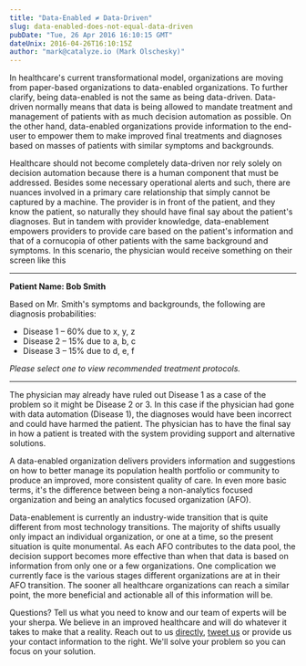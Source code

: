 ```yaml
---
title: "Data-Enabled ≠ Data-Driven"
slug: data-enabled-does-not-equal-data-driven
pubDate: "Tue, 26 Apr 2016 16:10:15 GMT"
dateUnix: 2016-04-26T16:10:15Z
author: "mark@catalyze.io (Mark Olschesky)"
---
```

In healthcare's current transformational model, organizations are moving from paper-based organizations to data-enabled organizations. To further clarify, being data-enabled is not the same as being data-driven. Data-driven normally means that data is being allowed to mandate treatment and management of patients with as much decision automation as possible. On the other hand, data-enabled organizations provide information to the end-user to empower them to make improved final treatments and diagnoses based on masses of patients with similar symptoms and backgrounds.

Healthcare should not become completely data-driven nor rely solely on decision automation because there is a human component that must be addressed. Besides some necessary operational alerts and such, there are nuances involved in a primary care relationship that simply cannot be captured by a machine. The provider is in front of the patient, and they know the patient, so naturally they should have final say about the patient's diagnoses. But in tandem with provider knowledge, data-enablement empowers providers to provide care based on the patient's information and that of a cornucopia of other patients with the same background and symptoms. In this scenario, the physician would receive something on their screen like this

----

**Patient Name: Bob Smith**

Based on Mr. Smith's symptoms and backgrounds, the following are diagnosis probabilities:

* Disease 1 – 60% due to x, y, z
* Disease 2 – 15% due to a, b, c
* Disease 3 – 15% due to d, e, f

_Please select one to view recommended treatment protocols._

----

The physician may already have ruled out Disease 1 as a case of the problem so it might be Disease 2 or 3. In this case if the physician had gone with data automation (Disease 1), the diagnoses would have been incorrect and could have harmed the patient. The physician has to have the final say in how a patient is treated with the system providing support and alternative solutions.

A data-enabled organization delivers providers information and suggestions on how to better manage its population health portfolio or community to produce an improved, more consistent quality of care. In even more basic terms, it's the difference between being a non-analytics focused organization and being an analytics focused organization (AFO).

Data-enablement is currently an industry-wide transition that is quite different from most technology transitions. The majority of shifts usually only impact an individual organization, or one at a time, so the present situation is quite monumental. As each AFO contributes to the data pool, the decision support becomes more effective than when that data is based on information from only one or a few organizations. One complication we currently face is the various stages different organizations are at in their AFO transition. The sooner all healthcare organizations can reach a similar point, the more beneficial and actionable all of this information will be.

Questions? Tell us what you need to know and our team of experts will be your sherpa. We believe in an improved healthcare and will do whatever it takes to make that a reality. Reach out to us [directly][1], [tweet us][2] or provide us your contact information to the right. We'll solve your problem so you can focus on your solution.

[1]: mailto:hello%40catalyze.io
[2]: https://twitter.com/catalyzeio
